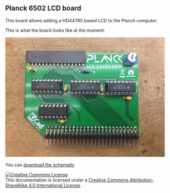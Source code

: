 ## Planck 6502 LCD board

This board allows adding a HD44780 based LCD to the Planck computer.

This is what the board looks like at the moment:

![Final board](lcd_board.jpg)

You can [download the schematic](https://gitlab.com/planck-6502/planck-6502/-/jobs/artifacts/develop/raw/Hardware/Fabrication/Schematic.pdf?job=lcd_out)



<a rel="license" href="http://creativecommons.org/licenses/by-sa/4.0/"><img alt="Creative Commons License" style="border-width:0" src="https://i.creativecommons.org/l/by-sa/4.0/88x31.png" /></a><br />This documentation is licensed under a <a rel="license" href="http://creativecommons.org/licenses/by-sa/4.0/">Creative Commons Attribution-ShareAlike 4.0 International License</a>.